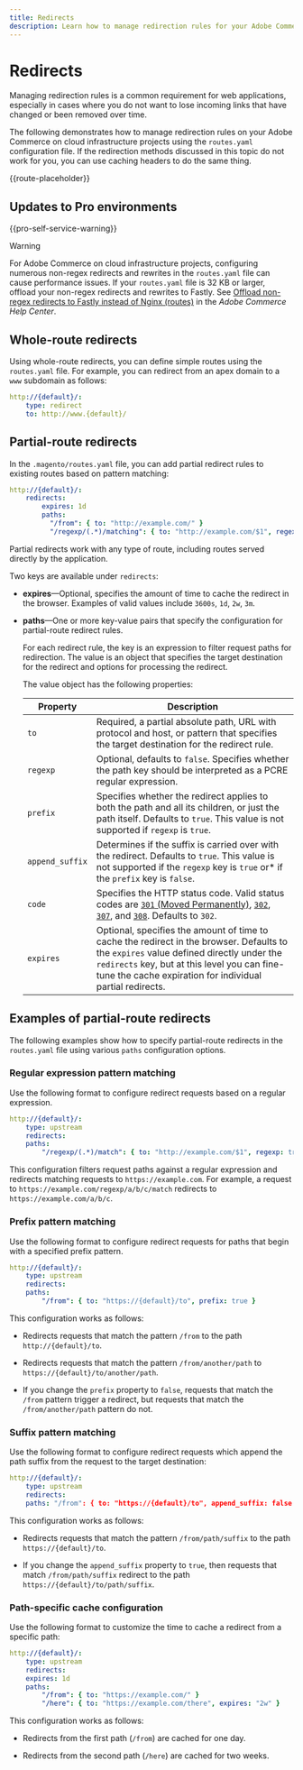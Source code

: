 ```yaml
---
title: Redirects
description: Learn how to manage redirection rules for your Adobe Commerce on cloud infrastructure project.
---
```


# Redirects

Managing redirection rules is a common requirement for web applications, especially in cases where you do not want to lose incoming links that have changed or been removed over time.

The following demonstrates how to manage redirection rules on your Adobe Commerce on cloud infrastructure projects using the `routes.yaml` configuration file. If the redirection methods discussed in this topic do not work for you, you can use caching headers to do the same thing.

{{route-placeholder}}

## Updates to Pro environments

{{pro-self-service-warning}}

>[!WARNING]
>
>For Adobe Commerce on cloud infrastructure projects, configuring numerous non-regex redirects and rewrites in the `routes.yaml` file can cause performance issues. If your `routes.yaml` file is 32 KB or larger, offload your non-regex redirects and rewrites to Fastly. See [Offload non-regex redirects to Fastly instead of Nginx (routes)](https://experienceleague.adobe.com/docs/commerce-knowledge-base/kb/troubleshooting/miscellaneous/offload-non-regex-redirects-to-fastly-instead-of-nginx-routes.html) in the _Adobe Commerce Help Center_.

## Whole-route redirects

Using whole-route redirects, you can define simple routes using the `routes.yaml` file. For example, you can redirect from an apex domain to a `www` subdomain as follows:

```yaml
http://{default}/:
    type: redirect
    to: http://www.{default}/
```

## Partial-route redirects

In the `.magento/routes.yaml` file, you can add partial redirect rules to existing routes based on pattern matching:

```yaml
http://{default}/:
    redirects:
        expires: 1d
        paths:
          "/from": { to: "http://example.com/" }
          "/regexp/(.*)/matching": { to: "http://example.com/$1", regexp: true }
```

Partial redirects work with any type of route, including routes served directly by the application.

Two keys are available under `redirects`:

-  **expires**—Optional, specifies the amount of time to cache the redirect in the browser. Examples of valid values include `3600s`, `1d`, `2w`, `3m`.

-  **paths**—One or more key-value pairs that specify the configuration for partial-route redirect rules.

   For each redirect rule, the key is an expression to filter request paths for redirection. The value is an object that specifies the target destination for the redirect and options for processing the redirect.

   The value object has the following properties:

   | Property   | Description |
   | ---------- | ----------- |
   | `to`       | Required, a partial absolute path, URL with protocol and host, or pattern that specifies the target destination for the redirect rule. |
   | `regexp`   | Optional, defaults to `false`. Specifies whether the path key should be interpreted as a PCRE regular expression. |
   | `prefix`   | Specifies whether the redirect applies to both the path and all its children, or just the path itself. Defaults to `true`. This value is not supported if `regexp` is `true`. |
   | `append_suffix`| Determines if the suffix is carried over with the redirect. Defaults to `true`. This value is not supported if the `regexp` key is `true` or* if the `prefix` key is `false`. |
   | `code`     | Specifies the HTTP status code. Valid status codes are [`301` (Moved Permanently)](https://www.w3.org/Protocols/rfc2616/rfc2616-sec10.html#sec10.3.2), [`302`](https://www.w3.org/Protocols/rfc2616/rfc2616-sec10.html#sec10.3.3), [`307`](https://www.w3.org/Protocols/rfc2616/rfc2616-sec10.html#sec10.3.8), and [`308`](https://www.rfc-editor.org/rfc/rfc7238). Defaults to `302`. |
   | `expires`  | Optional, specifies the amount of time to cache the redirect in the browser. Defaults to the `expires` value defined directly under the `redirects` key, but at this level you can fine-tune the cache expiration for individual partial redirects. |

## Examples of partial-route redirects

The following examples show how to specify partial-route redirects in the `routes.yaml` file using various `paths` configuration options.

### Regular expression pattern matching

Use the following format to configure redirect requests based on a regular expression.

```yaml
http://{default}/:
    type: upstream
    redirects:
    paths:
        "/regexp/(.*)/match": { to: "http://example.com/$1", regexp: true }
```

This configuration filters request paths against a regular expression and redirects matching requests to `https://example.com`. For example, a request to `https://example.com/regexp/a/b/c/match` redirects to `https://example.com/a/b/c`.

### Prefix pattern matching

Use the following format to configure redirect requests for paths that begin with a specified prefix pattern.

```yaml
http://{default}/:
    type: upstream
    redirects:
    paths:
        "/from": { to: "https://{default}/to", prefix: true }
```

This configuration works as follows:

-  Redirects requests that match the pattern `/from` to the path `http://{default}/to`.

-  Redirects requests that match the pattern `/from/another/path` to `https://{default}/to/another/path`.

-  If you change the `prefix` property to `false`, requests that match the `/from` pattern trigger a redirect, but requests that match the `/from/another/path` pattern do not.

### Suffix pattern matching

Use the following format to configure redirect requests which append the path suffix from the request to the target destination:

```yaml
http://{default}/:
    type: upstream
    redirects:
    paths: "/from": { to: "https://{default}/to", append_suffix: false }
```

This configuration works as follows:

-  Redirects requests that match the pattern `/from/path/suffix` to the path `https://{default}/to`.

-  If you change the `append_suffix` property to `true`, then requests that match `/from/path/suffix`  redirect to the path `https://{default}/to/path/suffix`.

### Path-specific cache configuration

Use the following format to customize the time to cache a redirect from a specific path:

```yaml
http://{default}/:
    type: upstream
    redirects:
    expires: 1d
    paths:
        "/from": { to: "https://example.com/" }
        "/here": { to: "https://example.com/there", expires: "2w" }
```

This configuration works as follows:

-  Redirects from the first path (`/from`) are cached for one day.

-  Redirects from the second path (`/here`) are cached for two weeks.
